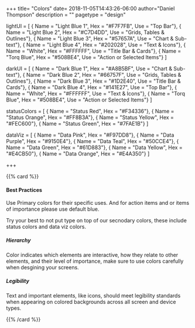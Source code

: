 +++
title= "Colors"
date= 2018-11-05T14:43:26-06:00
author="Daniel Thompson"
description = ""
pagetype = "design"




lightUI = [
{ Name = "Light Blue 1", Hex = "#F7F7FB", Use = "Top Bar"}, 
{ Name = "Light Blue 2", Hex = "#C7D4DD", Use = "Grids, Tables & Outlines"}, 
{ Name = "Light Blue 3", Hex = "#57657A", Use = "Chart & Sub-text"}, 
{ Name = "Light Blue 4", Hex = "#202028", Use = "Text & Icons"}, 
{ Name = "White",        Hex = "#FFFFFF", Use = "Title Bar & Cards"}, 
{ Name = "Torq Blue",    Hex = "#508BE4", Use = "Action or Selected Items"} 
]

darkUI = [
{ Name = "Dark Blue 1", Hex = "#A8B5BF", Use = "Chart & Sub-text"}, 
{ Name = "Dark Blue 2", Hex = "#66757F", Use = "Grids, Tables & Outlines"}, 
{ Name = "Dark Blue 3", Hex = "#1D2E40", Use = "Title Bar & Cards"}, 
{ Name = "Dark Blue 4", Hex = "#141E27", Use = "Top Bar"}, 
{ Name = "White",       Hex = "#FFFFFF", Use = "Text & Icons"}, 
{ Name = "Torq Blue",   Hex = "#508BE4", Use = "Action or Selected Items"} 
]

statusColors = [
{ Name = "Status Red",    Hex = "#F34336"},
{ Name = "Status Orange", Hex = "#FF8B3A"},
{ Name = "Status Yellow", Hex = "#FEC600"},
{ Name = "Status Green",  Hex = "#7FAE1B"}
]
 

dataViz = [
{ Name = "Data Pink",   Hex = "#F97DD8"},
{ Name = "Data Purple", Hex = "#9150E4"},
{ Name = "Data Teal",   Hex = "#50CCE4"},
{ Name = "Data Green",  Hex = "#61D883"},
{ Name = "Data Yellow", Hex = "#E4CB50"},
{ Name = "Data Orange", Hex = "#E4A350"}
]
 


+++


{{% card %}}
#### Best Practices 

Use Primary colors for their specific uses. And for action items and or items of importance please use default blue.

Try your best to not put type on top of our secnodary colors, these include status colors and data viz colors. 

##### Hierarchy

Color indicates which elements are interactive, how they relate to other elements, and their level of importance, make sure to use colors carefully when desgining your screens.

##### Legibility

Text and important elements, like icons, should meet legibility standards when appearing on colored backgrounds across all screen and device types.

{{% /card %}}